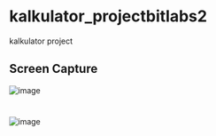 # kalkulator_projectbitlabs2
kalkulator project
## Screen Capture
![image](https://user-images.githubusercontent.com/61608860/80303881-2b2b4680-87dd-11ea-93a2-e767d3840ecc.png)
# 
![image](https://user-images.githubusercontent.com/61608860/80304406-c02f3f00-87df-11ea-9af2-8eb40b9e3967.png)

